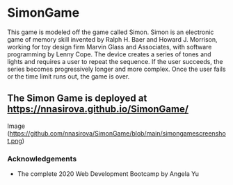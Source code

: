 # SimonGame
This game is modeled off the game called Simon. Simon is an electronic game of memory skill invented by Ralph H. Baer and Howard J. Morrison, working for toy design firm Marvin Glass and Associates, with software programming by Lenny Cope. The device creates a series of tones and lights and requires a user to repeat the sequence. If the user succeeds, the series becomes progressively longer and more complex. Once the user fails or the time limit runs out, the game is over. 
## The Simon Game is deployed at https://nnasirova.github.io/SimonGame/
Image (https://github.com/nnasirova/SimonGame/blob/main/simongamescreenshot.png)
### Acknowledgements
- The complete 2020 Web Development Bootcamp by Angela Yu


